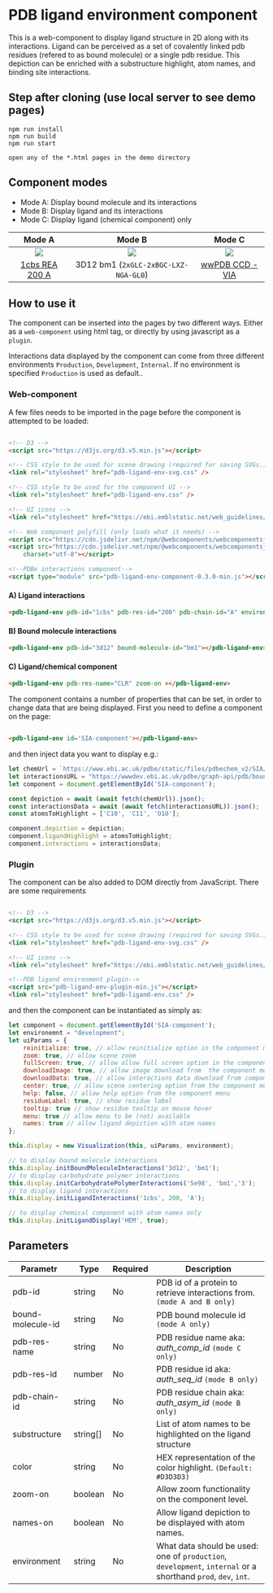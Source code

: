 # PDB ligand environment component

This is a web-component to display ligand structure in 2D along with its interactions. Ligand can be perceived as a set of covalently linked pdb residues (refered to as bound molecule) or a single pdb residue. This depiction can be enriched with a substructure highlight, atom names, and binding site interactions.

## Step after cloning (use local server to see demo pages)

```shell
npm run install
npm run build
npm run start

open any of the *.html pages in the demo directory
```

## Component modes

* Mode A: Display bound molecule and its interactions
* Mode B: Display ligand and its interactions
* Mode C: Display ligand (chemical component) only

| Mode A | Mode B | Mode C |
|:------------------: | :-------: | :-------: |
| <img src="https://www.ebi.ac.uk/~lpravda/imgs/1cbs_REA_200_A.png"/>| <img src="https://www.ebi.ac.uk/~lpravda/imgs/3d12_bm1.png"/> | <img src="https://www.ebi.ac.uk/pdbe-srv/pdbechem/image/showNew?code=VIA&size=500"/> |
| [1cbs REA 200 A](https://www.ebi.ac.uk/pdbe/entry/pdb/1cbs/bound/REA) | 3D12 bm1 (`2xGLC-2xBGC-LXZ-NGA-GL0`)| [wwPDB CCD - VIA](https://pdbe.org/chem/VIA)

## How to use it

The component can be inserted into the pages by two different ways. Either as a `web-component` using html tag, or directly by using javascript as a `plugin`.

Interactions data displayed by the component can come from three different environments `Production`, `Development`, `Internal`. If no environment is specified `Production` is used as default..

### Web-component

A few files needs to be imported in the page before the component is attempted to be loaded:

```html

<!-- D3 -->
<script src="https://d3js.org/d3.v5.min.js"></script>

<!-- CSS style to be used for scene drawing (required for saving SVGs.) -->
<link rel="stylesheet" href="pdb-ligand-env-svg.css" />

<!-- CSS style to be used for the component UI -->
<link rel="stylesheet" href="pdb-ligand-env.css" />

<!-- UI icons -->
<link rel="stylesheet" href="https://ebi.emblstatic.net/web_guidelines/EBI-Icon-fonts/v1.3/fonts.css" />

<!-- Web component polyfill (only loads what it needs) -->
<script src="https://cdn.jsdelivr.net/npm/@webcomponents/webcomponentsjs/webcomponents-lite.js" charset="utf-8"></script>
<script src="https://cdn.jsdelivr.net/npm/@webcomponents/webcomponentsjs/custom-elements-es5-adapter.js"
    charset="utf-8"></script>

<!--PDBe interactions component-->
<script type="module" src="pdb-ligand-env-component-0.3.0-min.js"></script>
```

#### A) Ligand interactions

```html
<pdb-ligand-env pdb-id="1cbs" pdb-res-id="200" pdb-chain-id="A" environment="development"></pdb-ligand-env>
```

#### B) Bound molecule interactions

```html
<pdb-ligand-env pdb-id="3d12" bound-molecule-id="bm1"></pdb-ligand-env>
```

#### C) Ligand/chemical component

```html
<pdb-ligand-env pdb-res-name="CLR" zoom-on ></pdb-ligand-env>
```

The component contains a number of properties that can be set, in order to change data that are being displayed. First you need to define a component on the page:

```html

<pdb-ligand-env id='SIA-component'></pdb-ligand-env>
```

and then inject data you want to display e.g.:

```javascript
let chemUrl = `https://www.ebi.ac.uk/pdbe/static/files/pdbechem_v2/SIA/annotation`;
let interactionsURL = "https://wwwdev.ebi.ac.uk/pdbe/graph-api/pdb/bound_ligand_interactions/4yy1/A/604";
let component = document.getElementById('SIA-component');

const depiction = await (await fetch(chemUrl)).json();
const interactionsData = await (await fetch(interactionsURL)).json();
const atomsToHighlight = ['C10', 'C11', 'O10'];

component.depiction = depiction;
component.ligandHighlight = atomsToHighlight;
component.interactions = interactionsData;
```

### Plugin

The component can be also added to DOM directly from JavaScript. There are some requirements

```html

<!-- D3 -->
<script src="https://d3js.org/d3.v5.min.js"></script>

<!-- CSS style to be used for scene drawing (required for saving SVGs.) -->
<link rel="stylesheet" href="pdb-ligand-env-svg.css" />

<!-- UI icons -->
<link rel="stylesheet" href="https://ebi.emblstatic.net/web_guidelines/EBI-Icon-fonts/v1.3/fonts.css" />

<!--PDB ligand environment plugin-->
<script src="pdb-ligand-env-plugin-min.js"></script>
<link rel="stylesheet" href="pdb-ligand-env.css" />

```

and then the component can be instantiated as simply as:

```javascript
let component = document.getElementById('SIA-component');
let environemnt = "development";
let uiParams = {
    reinitialize: true, // allow reinitialize option in the component menu
    zoom: true, // allow scene zoom
    fullScreen: true, // allow allow full screen option in the component menu
    downloadImage: true, // allow image download from  the component menu
    downloadData: true, // allow interactions data download from compoment menu
    center: true, // allow scene centering option from the component menu
    help: false, // allow help option from the component menu
    residueLabel: true, // show residue label
    tooltip: true // show residue tooltip on mouse hover
    menu: true // allow menu to be (not) available
    names: true // allow ligand depiction with atom names
};

this.display = new Visualization(this, uiParams, environment);

// to display bound molecule interactions
this.display.initBoundMoleculeInteractions('3d12', 'bm1');
// to display carbohydrate polymer interactions
this.display.initCarbohydratePolymerInteractions('5e98', 'bm1','3');
// to display ligand interactions
this.display.initLigandInteractions('1cbs', 200, 'A');

// to display chemical component with atom names only
this.display.initLigandDisplay('HEM', true);
````

## Parameters

| Parametr            | Type      | Required | Description |
|-------------------- | --------- | -------- | -------     |
| pdb-id              | string    | No       | PDB id of a protein to retrieve interactions from. `(mode A and B only)` |
| bound-molecule-id   | string    | No       | PDB bound molecule id `(mode A only)` |
| pdb-res-name        | string    | No       | PDB residue name aka: *auth_comp_id* `(mode C only)`
| pdb-res-id          | number    | No       | PDB residue id aka: *auth_seq_id* `(mode B only)`
| pdb-chain-id        | string    | No       | PDB residue chain aka: *auth_asym_id*  `(mode B only)`|
| substructure        | string[]  | No       | List of atom names to be highlighted on the ligand structure |
| color               | string    | No       | HEX representation of the color highlight. `(Default: #D3D3D3)` |
| zoom-on             | boolean   | No       | Allow zoom functionality on the component level. |
| names-on            | boolean   | No       | Allow ligand depiction to be displayed with atom names. |
| environment         | string    | No       | What data should be used: one of `production`, `development`, `internal` or a shorthand `prod`, `dev`, `int`. |
